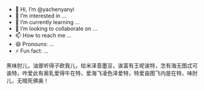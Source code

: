 - 👋 Hi, I’m @yachenyanyi
- 👀 I’m interested in ...
- 🌱 I’m currently learning ...
- 💞️ I’m looking to collaborate on ...
- 📫 How to reach me ...
- 😄 Pronouns: ...
- ⚡ Fun fact: ...


黑味肘儿，油普听得子欧我儿，给米泽音墨豆，诶富有王呢诶特，怎有海无图忒可诶特，咋爱此有奥乳爱得牛在特，爱海飞凌色泽爱特，特爱亩图飞内是在特，味肘儿，无暗死佛奥！

